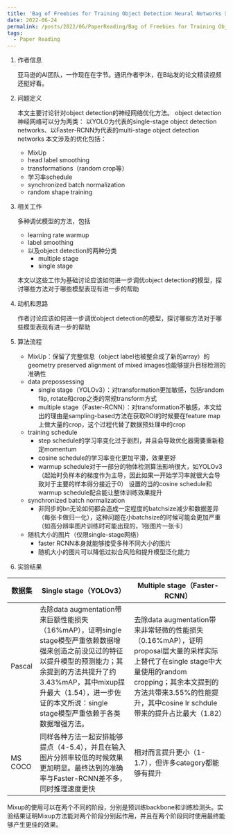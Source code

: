 ```yaml
---
title: 'Bag of Freebies for Training Object Detection Neural Networks 论文笔记'
date: 2022-06-24
permalink: /posts/2022/06/PaperReading/Bag of Freebies for Training Object Detection Neural Networks 
tags:
  - Paper Reading
---
```


1. 作者信息

    亚马逊的AI团队，一作现在在字节。通讯作者李沐，在B站发的论文精读视频还挺好看。


2. 问题定义

    本文主要讨论针对object detection的神经网络优化方法。 object detection神经网络可以分为两类：
以YOLO为代表的single-stage object detection networks、以Faster-RCNN为代表的multi-stage object detection networks
本文涉及的优化包括：
   - MixUp
   - head label smoothing
   - transformations（random crop等）
   - 学习率schedule
   - synchronized batch normalization
   - random shape training


3. 相关工作

    多种调优模型的方法，包括
   - learning rate warmup
   - label smoothing
   - 以及object detection的两种分类
       - multiple stage
       - single stage
  
    本文以这些工作为基础讨论应该如何进一步调优object detection的模型，探讨哪些方法对于哪些模型表现有进一步的帮助


4. 动机和思路

    作者讨论应该如何进一步调优object detection的模型，探讨哪些方法对于哪些模型表现有进一步的帮助


5. 算法流程

   - MixUp：保留了完整信息（object label也被整合成了新的array）的geometry preserved alignment of mixed images也能够提升目标检测的准确性
   - data prepossessing
     - single stage（YOLOv3）：对transformation更加敏感，包括random flip, rotate和crop之类的常规transform方式
     - multiple stage（Faster-RCNN）：对transformation不敏感，本文给出的理由是sampling-based方法在获取ROI的时候要在feature map上做大量的crop，这个过程代替了数据预处理中的crop
   - training schedule
     - step schedule的学习率变化过于剧烈，并且会导致优化器需要重新稳定momentum
     - cosine schedule的学习率变化更加平滑，效果更好
     - warmup schedule对于一部分的物体检测算法影响很大，如YOLOv3（起始时负样本的梯度作为主导，因此如果一开始学习率就很大会导致对于主要的样本得分接近于0）
     设置的当的cosine schedule和warmup schedule配合能让整体训练效果提升
   - synchronized batch normalization
     - 非同步的bn无论如何都会造成一定程度的batchsize减少和数据差异（每张卡做归一化），这种问题在小batchsize的时候可能会更加严重（如高分辨率图片训练时可能出现的，1张图片一张卡）
   - 随机大小的图片（仅限single-stage网络）
     - faster RCNN本身就能够接受多种不同大小的图片
     - 随机大小的图片可以降低过拟合风险和提升模型泛化能力


6. 实验结果

| 数据集     | Single stage（YOLOv3）                                                                                                                                             | Multiple stage（Faster-RCNN）                                                                                                                                  |
|---------|------------------------------------------------------------------------------------------------------------------------------------------------------------------|--------------------------------------------------------------------------------------------------------------------------------------------------------------|
| Pascal  | 去除data augmentation带来巨额性能损失（16%mAP），证明single stage模型严重依赖数据增强来创造之前没见过的特征以提升模型的预测能力；其余提到的方法共提升了约3.43%mAP，其中mixup提升最大（1.54），进一步佐证的本文所说：single stage模型严重依赖于各类数据增强方法。 | 	去除data augmentation带来非常轻微的性能损失（0.16%mAP），证明proposal层大量的采样实际上替代了在single stage中大量使用的random cropping；其余本文提到的方法共带来3.55%的性能提升，其中cosine lr schdule带来的提升占比最大（1.82） |
| MS COCO | 同样各种方法一起安排能够提点（4-5.4），并且在输入图片分辨率较低的时候效果更加明显。最终达到的准确率与Faster-RCNN差不多，同时推理速度更快	                                                                                    | 相对而言提升更小（1-1.7），但许多category都能够有提升                                                                                                                            |
    
Mixup的使用可以在两个不同的阶段，分别是预训练backbone和训练检测头。实验结果证明Mixup方法能对两个阶段分别起作用，并且在两个阶段同时使用最终能够产生更佳的效果。


